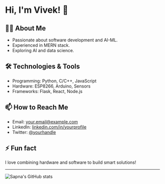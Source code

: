 # Hi, I'm Vivek! 👋

## 👩‍💻 About Me
- Passionate about software development and AI-ML.
- Experienced in MERN stack.
- Exploring AI and data science.

## 🛠️ Technologies & Tools
- Programming: Python, C/C++, JavaScript
- Hardware: ESP8266, Arduino, Sensors
- Frameworks: Flask, React, Node.js

## 📫 How to Reach Me
- Email: your.email@example.com
- LinkedIn: [linkedin.com/in/yourprofile](https://linkedin.com/in/yourprofile)
- Twitter: [@yourhandle](https://twitter.com/yourhandle)

## ⚡ Fun fact
I love combining hardware and software to build smart solutions!

---

![Sapna's GitHub stats](https://github-readme-stats.vercel.app/api?username=sapna&show_icons=true&theme=radical)

